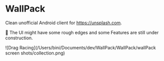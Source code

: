 # WallPack


Clean unofficial Android client for https://unsplash.com.


🤔 The UI might have some rough edges and some Features are still under construction.



![Drag Racing](/Users/bini/Documents/dev/WallPack/WallPack/wallPack screen shots/collection.png)

